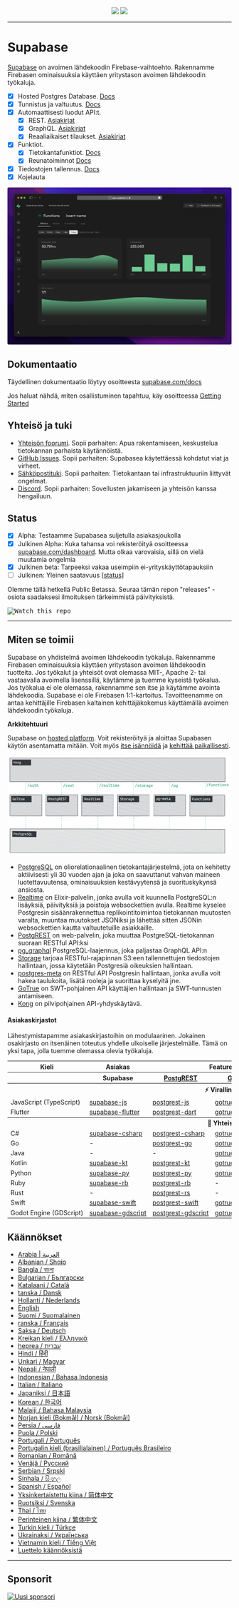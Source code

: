 <p align="center">
<img src="https://user-images.githubusercontent.com/8291514/213727234-cda046d6-28c6-491a-b284-b86c5cede25d.png#gh-light-mode-only">
<img src="https://user-images.githubusercontent.com/8291514/213727225-56186826-bee8-43b5-9b15-86e839d89393.png#gh-dark-mode-only">
</p>

---

# Supabase

[Supabase](https://supabase.com) on avoimen lähdekoodin Firebase-vaihtoehto. Rakennamme Firebasen ominaisuuksia käyttäen yritystason avoimen lähdekoodin työkaluja.

- [x] Hosted Postgres Database. [Docs](https://supabase.com/docs/guides/database)
- [x] Tunnistus ja valtuutus. [Docs](https://supabase.com/docs/guides/auth)
- [x] Automaattisesti luodut API:t.
  - [x] REST. [Asiakirjat](https://supabase.com/docs/guides/api#rest-api-overview)
  - [x] GraphQL. [Asiakirjat](https://supabase.com/docs/guides/api#graphql-api-overview)
  - [x] Reaaliaikaiset tilaukset. [Asiakirjat](https://supabase.com/docs/guides/api#realtime-api-overview)
- [x] Funktiot.
  - [x] Tietokantafunktiot. [Docs](https://supabase.com/docs/guides/database/functions)
  - [x] Reunatoiminnot [Docs](https://supabase.com/docs/guides/functions)
- [x] Tiedostojen tallennus. [Docs](https://supabase.com/docs/guides/storage)
- [x] Kojelauta

![Supabase Dashboard](https://raw.githubusercontent.com/supabase/supabase/master/apps/www/public/images/github/supabase-dashboard.png)

## Dokumentaatio

Täydellinen dokumentaatio löytyy osoitteesta [supabase.com/docs](https://supabase.com/docs)

Jos haluat nähdä, miten osallistuminen tapahtuu, käy osoitteessa [Getting Started](../DEVELOPERS.md)

## Yhteisö ja tuki

- [Yhteisön foorumi](https://github.com/supabase/supabase/discussions). Sopii parhaiten: Apua rakentamiseen, keskustelua tietokannan parhaista käytännöistä.
- [GitHub Issues](https://github.com/supabase/supabase/issues). Sopii parhaiten: Supabasea käytettäessä kohdatut viat ja virheet.
- [Sähköpostituki](https://supabase.com/docs/support#business-support). Sopii parhaiten: Tietokantaan tai infrastruktuuriin liittyvät ongelmat.
- [Discord](https://discord.supabase.com). Sopii parhaiten: Sovellusten jakamiseen ja yhteisön kanssa hengailuun.

## Status

- [x] Alpha: Testaamme Supabasea suljetulla asiakasjoukolla
- [x] Julkinen Alpha: Kuka tahansa voi rekisteröityä osoitteessa [supabase.com/dashboard](https://supabase.com/dashboard). Mutta olkaa varovaisia, sillä on vielä muutamia ongelmia
- [x] Julkinen beta: Tarpeeksi vakaa useimpiin ei-yrityskäyttötapauksiin
- [ ] Julkinen: Yleinen saatavuus [[status](https://supabase.com/docs/guides/getting-started/features#feature-status)]

Olemme tällä hetkellä Public Betassa. Seuraa tämän repon "releases" -osiota saadaksesi ilmoituksen tärkeimmistä päivityksistä.

<kbd><img src="https://raw.githubusercontent.com/supabase/supabase/d5f7f413ab356dc1a92075cb3cee4e40a957d5b1/web/static/watch-repo.gif" alt="Watch this repo"/></kbd>

---

## Miten se toimii

Supabase on yhdistelmä avoimen lähdekoodin työkaluja. Rakennamme Firebasen ominaisuuksia käyttäen yritystason avoimen lähdekoodin tuotteita. Jos työkalut ja yhteisöt ovat olemassa MIT-, Apache 2- tai vastaavalla avoimella lisenssillä, käytämme ja tuemme kyseistä työkalua. Jos työkalua ei ole olemassa, rakennamme sen itse ja käytämme avointa lähdekoodia. Supabase ei ole Firebasen 1:1-kartoitus. Tavoitteenamme on antaa kehittäjille Firebasen kaltainen kehittäjäkokemus käyttämällä avoimen lähdekoodin työkaluja.

**Arkkitehtuuri**

Supabase on [hosted platform](https://supabase.com/dashboard). Voit rekisteröityä ja aloittaa Supabasen käytön asentamatta mitään.
Voit myös [itse isännöidä](https://supabase.com/docs/guides/hosting/overview) ja [kehittää paikallisesti](https://supabase.com/docs/guides/local-development).

![Arkkitehtuuri](https://github.com/supabase/supabase/blob/master/apps/docs/public/img/supabase-architecture.png)

- [PostgreSQL](https://www.postgresql.org/) on oliorelationaalinen tietokantajärjestelmä, jota on kehitetty aktiivisesti yli 30 vuoden ajan ja joka on saavuttanut vahvan maineen luotettavuutensa, ominaisuuksien kestävyytensä ja suorituskykynsä ansiosta.
- [Realtime](https://github.com/supabase/realtime) on Elixir-palvelin, jonka avulla voit kuunnella PostgreSQL:n lisäyksiä, päivityksiä ja poistoja websockettien avulla. Realtime kyselee Postgresin sisäänrakennettua replikointitoimintoa tietokannan muutosten varalta, muuntaa muutokset JSONiksi ja lähettää sitten JSONin websockettien kautta valtuutetuille asiakkaille.
- [PostgREST](http://postgrest.org/) on web-palvelin, joka muuttaa PostgreSQL-tietokannan suoraan RESTful API:ksi
- [pg_graphql](http://github.com/supabase/pg_graphql/) PostgreSQL-laajennus, joka paljastaa GraphQL API:n
- [Storage](https://github.com/supabase/storage-api) tarjoaa RESTful-rajapinnan S3:een tallennettujen tiedostojen hallintaan, jossa käytetään Postgresiä oikeuksien hallintaan.
- [postgres-meta](https://github.com/supabase/postgres-meta) on RESTful API Postgresin hallintaan, jonka avulla voit hakea taulukoita, lisätä rooleja ja suorittaa kyselyitä jne.
- [GoTrue](https://github.com/netlify/gotrue) on SWT-pohjainen API käyttäjien hallintaan ja SWT-tunnusten antamiseen.
- [Kong](https://github.com/Kong/kong) on pilvipohjainen API-yhdyskäytävä.

#### Asiakaskirjastot

Lähestymistapamme asiakaskirjastoihin on modulaarinen. Jokainen osakirjasto on itsenäinen toteutus yhdelle ulkoiselle järjestelmälle. Tämä on yksi tapa, jolla tuemme olemassa olevia työkaluja.

<table style="table-layout:fixed; white-space: nowrap;">
  <tr>
    <th>Kieli</th>
    <th>Asiakas</th>
    <th colspan="5">Feature-Clients (niputettu Supabase-asiakasohjelmaan)</th>
  </tr>
  
  <tr>
    <th></th>
    <th>Supabase</th>
    <th><a href="https://github.com/postgrest/postgrest" target="_blank" rel="noopener noreferrer">PostgREST</a></th>
    <th><a href="https://github.com/supabase/gotrue" target="_blank" rel="noopener noreferrer">GoTrue</a></th>
    <th><a href="https://github.com/supabase/realtime" target="_blank" rel="noopener noreferrer">Realtime</a></th>
    <th><a href="https://github.com/supabase/storage-api" target="_blank" rel="noopener noreferrer">Storage</a></th>
    <th>Functions</th>
  </tr>
  <!-- TEMPLATE FOR NEW ROW -->
  <!-- START ROW
  <tr>
    <td>lang</td>
    <td><a href="https://github.com/supabase-community/supabase-lang" target="_blank" rel="noopener noreferrer">supabase-lang</a></td>
    <td><a href="https://github.com/supabase-community/postgrest-lang" target="_blank" rel="noopener noreferrer">postgrest-lang</a></td>
    <td><a href="https://github.com/supabase-community/gotrue-lang" target="_blank" rel="noopener noreferrer">gotrue-lang</a></td>
    <td><a href="https://github.com/supabase-community/realtime-lang" target="_blank" rel="noopener noreferrer">realtime-lang</a></td>
    <td><a href="https://github.com/supabase-community/storage-lang" target="_blank" rel="noopener noreferrer">storage-lang</a></td>
  </tr>
  END ROW -->
  
  <th colspan="7">⚡️ Virallinen ⚡️</th>
  
  <tr>
    <td>JavaScript (TypeScript)</td>
    <td><a href="https://github.com/supabase/supabase-js" target="_blank" rel="noopener noreferrer">supabase-js</a></td>
    <td><a href="https://github.com/supabase/postgrest-js" target="_blank" rel="noopener noreferrer">postgrest-js</a></td>
    <td><a href="https://github.com/supabase/gotrue-js" target="_blank" rel="noopener noreferrer">gotrue-js</a></td>
    <td><a href="https://github.com/supabase/realtime-js" target="_blank" rel="noopener noreferrer">realtime-js</a></td>
    <td><a href="https://github.com/supabase/storage-js" target="_blank" rel="noopener noreferrer">storage-js</a></td>
    <td><a href="https://github.com/supabase/functions-js" target="_blank" rel="noopener noreferrer">functions-js</a></td>
  </tr>
    <tr>
    <td>Flutter</td>
    <td><a href="https://github.com/supabase/supabase-flutter" target="_blank" rel="noopener noreferrer">supabase-flutter</a></td>
    <td><a href="https://github.com/supabase/postgrest-dart" target="_blank" rel="noopener noreferrer">postgrest-dart</a></td>
    <td><a href="https://github.com/supabase/gotrue-dart" target="_blank" rel="noopener noreferrer">gotrue-dart</a></td>
    <td><a href="https://github.com/supabase/realtime-dart" target="_blank" rel="noopener noreferrer">realtime-dart</a></td>
    <td><a href="https://github.com/supabase/storage-dart" target="_blank" rel="noopener noreferrer">storage-dart</a></td>
    <td><a href="https://github.com/supabase/functions-dart" target="_blank" rel="noopener noreferrer">functions-dart</a></td>
  </tr>
  
  <th colspan="7">💚 Yhteisö 💚</th>
  
  <tr>
    <td>C#</td>
    <td><a href="https://github.com/supabase-community/supabase-csharp" target="_blank" rel="noopener noreferrer">supabase-csharp</a></td>
    <td><a href="https://github.com/supabase-community/postgrest-csharp" target="_blank" rel="noopener noreferrer">postgrest-csharp</a></td>
    <td><a href="https://github.com/supabase-community/gotrue-csharp" target="_blank" rel="noopener noreferrer">gotrue-csharp</a></td>
    <td><a href="https://github.com/supabase-community/realtime-csharp" target="_blank" rel="noopener noreferrer">realtime-csharp</a></td>
    <td><a href="https://github.com/supabase-community/storage-csharp" target="_blank" rel="noopener noreferrer">storage-csharp</a></td>
    <td><a href="https://github.com/supabase-community/functions-csharp" target="_blank" rel="noopener noreferrer">functions-csharp</a></td>
  </tr>
  <tr>
    <td>Go</td>
    <td>-</td>
    <td><a href="https://github.com/supabase-community/postgrest-go" target="_blank" rel="noopener noreferrer">postgrest-go</a></td>
    <td><a href="https://github.com/supabase-community/gotrue-go" target="_blank" rel="noopener noreferrer">gotrue-go</a></td>
    <td>-</td>
    <td><a href="https://github.com/supabase-community/storage-go" target="_blank" rel="noopener noreferrer">storage-go</a></td>
    <td><a href="https://github.com/supabase-community/functions-go" target="_blank" rel="noopener noreferrer">functions-go</a></td>
  </tr>
  <tr>
    <td>Java</td>
    <td>-</td>
    <td>-</td>
    <td><a href="https://github.com/supabase-community/gotrue-java" target="_blank" rel="noopener noreferrer">gotrue-java</a></td>
    <td>-</td>
    <td><a href="https://github.com/supabase-community/storage-java" target="_blank" rel="noopener noreferrer">storage-java</a></td>
    <td>-</td>
  </tr>
  <tr>
    <td>Kotlin</td>
    <td><a href="https://github.com/supabase-community/supabase-kt" target="_blank" rel="noopener noreferrer">supabase-kt</a></td>
    <td><a href="https://github.com/supabase-community/supabase-kt/tree/master/Postgrest" target="_blank" rel="noopener noreferrer">postgrest-kt</a></td>
    <td><a href="https://github.com/supabase-community/supabase-kt/tree/master/GoTrue" target="_blank" rel="noopener noreferrer">gotrue-kt</a></td>
    <td><a href="https://github.com/supabase-community/supabase-kt/tree/master/Realtime" target="_blank" rel="noopener noreferrer">realtime-kt</a></td>
    <td><a href="https://github.com/supabase-community/supabase-kt/tree/master/Storage" target="_blank" rel="noopener noreferrer">storage-kt</a></td>
    <td><a href="https://github.com/supabase-community/supabase-kt/tree/master/Functions" target="_blank" rel="noopener noreferrer">functions-kt</a></td>
  </tr>
  <tr>
    <td>Python</td>
    <td><a href="https://github.com/supabase-community/supabase-py" target="_blank" rel="noopener noreferrer">supabase-py</a></td>
    <td><a href="https://github.com/supabase-community/postgrest-py" target="_blank" rel="noopener noreferrer">postgrest-py</a></td>
    <td><a href="https://github.com/supabase-community/gotrue-py" target="_blank" rel="noopener noreferrer">gotrue-py</a></td>
    <td><a href="https://github.com/supabase-community/realtime-py" target="_blank" rel="noopener noreferrer">realtime-py</a></td>
    <td><a href="https://github.com/supabase-community/storage-py" target="_blank" rel="noopener noreferrer">storage-py</a></td>
    <td><a href="https://github.com/supabase-community/functions-py" target="_blank" rel="noopener noreferrer">functions-py</a></td>
  </tr>
  <tr>
    <td>Ruby</td>
    <td><a href="https://github.com/supabase-community/supabase-rb" target="_blank" rel="noopener noreferrer">supabase-rb</a></td>
    <td><a href="https://github.com/supabase-community/postgrest-rb" target="_blank" rel="noopener noreferrer">postgrest-rb</a></td>
    <td>-</td>
    <td>-</td>
    <td>-</td>
    <td>-</td>
  </tr>
  <tr>
    <td>Rust</td>
    <td>-</td>
    <td><a href="https://github.com/supabase-community/postgrest-rs" target="_blank" rel="noopener noreferrer">postgrest-rs</a></td>
    <td>-</td>
    <td>-</td>
    <td>-</td>
    <td>-</td>
  </tr>
  <tr>
    <td>Swift</td>
    <td><a href="https://github.com/supabase-community/supabase-swift" target="_blank" rel="noopener noreferrer">supabase-swift</a></td>
    <td><a href="https://github.com/supabase-community/postgrest-swift" target="_blank" rel="noopener noreferrer">postgrest-swift</a></td>
    <td><a href="https://github.com/supabase-community/gotrue-swift" target="_blank" rel="noopener noreferrer">gotrue-swift</a></td>
    <td><a href="https://github.com/supabase-community/realtime-swift" target="_blank" rel="noopener noreferrer">realtime-swift</a></td>
    <td><a href="https://github.com/supabase-community/storage-swift" target="_blank" rel="noopener noreferrer">storage-swift</a></td>
    <td><a href="https://github.com/supabase-community/functions-swift" target="_blank" rel="noopener noreferrer">functions-swift</a></td>
  </tr>
  <tr>
    <td>Godot Engine (GDScript)</td>
    <td><a href="https://github.com/supabase-community/godot-engine.supabase" target="_blank" rel="noopener noreferrer">supabase-gdscript</a></td>
    <td><a href="https://github.com/supabase-community/postgrest-gdscript" target="_blank" rel="noopener noreferrer">postgrest-gdscript</a></td>
    <td><a href="https://github.com/supabase-community/gotrue-gdscript" target="_blank" rel="noopener noreferrer">gotrue-gdscript</a></td>
    <td><a href="https://github.com/supabase-community/realtime-gdscript" target="_blank" rel="noopener noreferrer">realtime-gdscript</a></td>
    <td><a href="https://github.com/supabase-community/storage-gdscript" target="_blank" rel="noopener noreferrer">storage-gdscript</a></td>
    <td><a href="https://github.com/supabase-community/functions-gdscript" target="_blank" rel="noopener noreferrer">functions-gdscript</a></td>
  </tr>
  
</table>

<!--- Remove this list if you're translating to another language, it's hard to keep updated across multiple files-->
<!--- Keep only the link to the list of translation files-->

## Käännökset

- [Arabia | العربية](/i18n/README.ar.md)
- [Albanian / Shqip](/i18n/README.sq.md)
- [Bangla / বাংলা](/i18n/README.bn.md)
- [Bulgarian / Български](/i18n/README.bg.md)
- [Katalaani / Català](/i18n/README.ca.md)
- [tanska / Dansk](/i18n/README.da.md)
- [Hollanti / Nederlands](/i18n/README.nl.md)
- [English](https://github.com/supabase/supabase)
- [Suomi / Suomalainen](/i18n/README.fi.md)
- [ranska / Français](/i18n/README.fr.md)
- [Saksa / Deutsch](/i18n/README.de.md)
- [Kreikan kieli / Ελληνικά](/i18n/README.gr.md)
- [heprea / עברית](/i18n/README.he.md)
- [Hindi / हिंदी](/i18n/README.hi.md)
- [Unkari / Magyar](/i18n/README.hu.md)
- [Nepali / नेपाली](/i18n/README.ne.md)
- [Indonesian / Bahasa Indonesia](/i18n/README.id.md)
- [Italian / Italiano](/i18n/README.it.md)
- [Japaniksi / 日本語](/i18n/README.jp.md)
- [Korean / 한국어](/i18n/README.ko.md)
- [Malaiji / Bahasa Malaysia](/i18n/README.ms.md)
- [Norjan kieli (Bokmål) / Norsk (Bokmål)](/i18n/README.nb-no.md)
- [Persia / فارسی](/i18n/README.fa.md)
- [Puola / Polski](/i18n/README.pl.md)
- [Portugali / Português](/i18n/README.pt.md)
- [Portugalin kieli (brasilialainen) / Português Brasileiro](/i18n/README.pt-br.md)
- [Romanian / Română](/i18n/README.ro.md)
- [Venäjä / Pусский](/i18n/README.ru.md)
- [Serbian / Srpski](/i18n/README.sr.md)
- [Sinhala / සිංහල](/i18n/README.si.md)
- [Spanish / Español](/i18n/README.es.md)
- [Yksinkertaistettu kiina / 简体中文](/i18n/README.zh-cn.md)
- [Ruotsiksi / Svenska](/i18n/README.sv.md)
- [Thai / ไทย](/i18n/README.th.md)
- [Perinteinen kiina / 繁体中文](/i18n/README.zh-tw.md)
- [Turkin kieli / Türkçe](/i18n/README.tr.md)
- [Ukrainaksi / Українська](/i18n/README.uk.md)
- [Vietnamin kieli / Tiếng Việt](/i18n/README.vi-vn.md)
- [Luettelo käännöksistä](/i18n/languages.md) <!--- Keep only this -->

---

## Sponsorit

[![Uusi sponsori](https://user-images.githubusercontent.com/10214025/90518111-e74bbb00-e198-11ea-8f88-c9e3c1aa4b5b.png)](https://github.com/sponsors/supabase)
